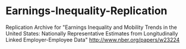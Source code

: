 # Earnings-Inequality-Replication
Replication Archive for "Earnings Inequality and Mobility Trends in the United States: Nationally Representative Estimates from Longitudinally Linked Employer-Employee Data" http://www.nber.org/papers/w23224
